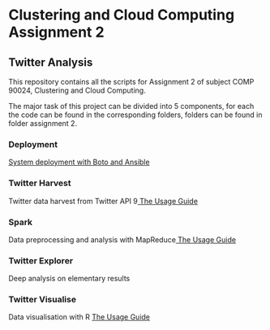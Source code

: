 # Clustering and Cloud Computing Assignment 2
## Twitter Analysis  
This repository contains all the scripts for Assignment 2 of subject COMP 90024, Clustering and Cloud Computing.  

The major task of this project can be divided into 5 components, for each the code can be found in the corresponding folders, folders can be found in folder assignment 2.

### Deployment    
[System deployment with Boto and Ansible](assignment2/Deployment/README.md)

### Twitter Harvest   
Twitter data harvest from Twitter API 9[ The Usage Guide](assignment2/Twitter_Haverst/README.md)


### Spark   
Data preprocessing and analysis with MapReduce[ The Usage Guide](assignment2/Spark/README.md)


### Twitter Explorer  
Deep analysis on elementary results

   
### Twitter Visualise  
Data visualisation with R [ The Usage Guide](assignment2/TweetVisualise/README.md)
